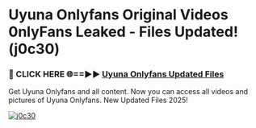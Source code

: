 # Uyuna Onlyfans Original Videos 0nlyFans Leaked - Files Updated! (j0c30)

<h3>🔴 CLICK HERE 🌐==►► <a href="https://tinyurl.com/x26r9saj" rel="nofollow">Uyuna Onlyfans Updated Files</a></h3>

Get Uyuna Onlyfans and all content. Now you can access all videos and pictures of Uyuna Onlyfans. New Updated Files 2025!

[![j0c30](https://i.imgur.com/LkgZPqh.gif)](https://tinyurl.com/x26r9saj)
